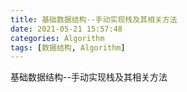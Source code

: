 ```yaml
---
title: 基础数据结构--手动实现栈及其相关方法
date: 2021-05-21 15:57:48
categories: Algorithm
tags: [数据结构, Algorithm]
---
```

基础数据结构--手动实现栈及其相关方法